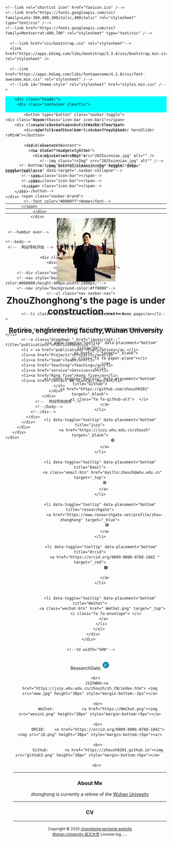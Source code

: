 <html>
<head>
  
  <meta charset="utf-8" />
  <meta name="author" content="persinal website"/>
  <meta name="viewport" content="width=device-width, initial-scale=1.0,maximum-scale=1, user-scalable=no" />
  <meta name="google-site-verification" content="4aUJl2I7hcddtjYkcxpnrotZMt3zwgFPboCdEiZsUc0" />
  <!--meta name="keywords" content= "zhouzhonghong","周忠红","WHU","Wuhan University","武汉大学","personal homepage"/-->
    <!--轮播图样式以及设置-->
    <link href="js/royalslider/css/royalslider.css" rel="stylesheet">
    <script src="js/jquery.min.js"></script>
    <script src="js/royalslider/js/jquery.royalslider.min.js"></script>
    <!--轮播图样式以及设置结束-->
     <script src="js/index.js"></script>
    <script src="js/swiper-bundle.min.js"></script>
    <script src="js/main.js"></script>
     <link href="css/swiper-bundle.min.css" rel="stylesheet">
    <link href="css/main.css?version=0.0.1" rel="stylesheet">
    <link href="css/moblie.css?version=0.0.1" rel="stylesheet">
     <!--Announced by Visual SiteBuilder 9-->
   <link rel="stylesheet" type="text/css" href="_sitegray/_sitegray_d.css" />
   <script language="javascript" src="_sitegray/_sitegray.js"></script>
   <!-- CustomerNO:7765626265723230747f475750515742000300014351 -->
   <link rel="stylesheet" type="text/css" href="index.vsb.css" />
   <script type="text/javascript" src="/system/resource/js/counter.js"></script>
   <script type="text/javascript">_jsq_(1001,'/index.jsp',-1,1852176512)</script>
 
    <!--link rel="shortcut icon" href="favicon.ico" /-->
    <!--link href="https://fonts.googleapis.com/css?family=Lato:300,400,300italic,400italic" rel="stylesheet" type="text/css" /-->
    <!--link href="https://fonts.googleapis.com/css?family=Montserrat:400,700" rel="stylesheet" type="text/css" /-->

      <!--link href="css/bootstrap.css" rel="stylesheet"-->
      <link href="https://apps.bdimg.com/libs/bootstrap/3.3.4/css/bootstrap.min.css" rel="stylesheet" />

      <!--link href="https://apps.bdimg.com/libs/fontawesome/4.2.0/css/font-awesome.min.css" rel="stylesheet" /-->
      <!--link id="theme-style" rel="stylesheet" href="styles.min.css" /-->


 
 <title>zhouzhonghong —— Wuhan University</title>

  <!--link href="static/bootstrap/css/bootstrap.css" rel="stylesheet" /-->
  <!--link href="static/xin.css" rel="stylesheet" /-->

 <!--ink rel="stylesheet" href="../static/pixyll.css" type="text/css" /-->


<!--body--> 
 <!-- ******HEADER****** --> 

 <!--title>home page</title-->

  <!--link href="../static/bootstrap/css/bootstrap.css" rel="stylesheet" /-->
  <!--link href="../static/xin.css" rel="stylesheet" /-->

</head>  
<body>
     <!--黑导航条-->
 <!--nav class="navbar navbar-inverse navbar-fixed-top"-->
     <!--黑导航条-->
   <nav style="background-color:#00ffff;height:50px;">
     <div class="container">
      <div class="navbar-header">
        <!--nav style="background-color:#00ff7f;height:50px;"-->
        <!--hamburline star-->

        <div class="header">
         <div class="container clearfix">

            <button type="button" class="navbar-toggle">
                <span class="icon-bar icon-bar1"></span>
                <span class="icon-bar icon-bar2"></span>
                <span class="icon-bar icon-bar3"></span>
            </button>

            <div class="nav">
              <div class="header-right">
                <div class="searchbox">

<script language="javascript" src="/system/resource/js/base64.js"></script><script language="javascript" src="/system/resource/js/jquery/jquery-latest.min.js"></script><script language="javascript" src="/system/resource/vue/vue.js"></script><script language="javascript" src="/system/resource/vue/bluebird.min.js"></script><script language="javascript" src="/system/resource/vue/axios.js"></script><script language="javascript" src="/system/resource/vue/polyfill.js"></script><script language="javascript" src="/system/resource/vue/token.js"></script><LINK href="/system/resource/vue/static/element/index.css" type="text/css" rel="stylesheet"><script language="javascript" src="/system/resource/vue/static/element/index.js"></script><script language="javascript" src="/system/resource/vue/static/public.js"></script>
<style>
   #appu1 .qwss{
        height: 30px;
        font-size: 12px;
        min-width: 190px;
        max-width: 600px;
        width: 60%;
        margin-top: -15px;
        outline: none;
        padding-left: 10px;
        border-radius: 2px;
        border: 1px solid #e4e7ed;}
    #appu1 .tj{
        padding-left: 6px;
        letter-spacing: 5px;
        color: white;
        min-width: 53px;
        max-width: 150px;
        height: 32px;
        border: 0;
        border-radius: 2px;
        background-color: #1890ff;
        position: relative;
        top: 1px;
        width: 20%;
        margin-top: -15px;}
</style>  

<div id="divu1"></div>           
      
          <!--button type="button" class="navbar-toggle" data-toggle="collapse" data-target=".navbar-collapse"-->
           <!--span class="icon-bar"></span-->
           <!--span class="icon-bar"></span-->
           <!--span class="icon-bar"></span-->
           <!--/button--> 
           <span class="navbar-brand">
            <!--font color="#0000ff">Home</font-->
           </span>
                </div>
               </div>

                
     <!--hambur over-->

                
    

     
<!--head-->  
  
   <!--title>二级菜单</title-->
 <!--style-->
  
    
   <!--/style-->
  <!--/head-->   
    <!--body-->
     <!--  网站导航开始 -->
    
                   <div class="hezi">
                      <div>
                         <ul class="daohang clearfix">
         <!--div class="navbar-collapse collapse"-->
         <!--nav style="background-color:#000000;height:400px;width:2000px;"-->
         <!--nav style="background-color:#ff0000"-->
                      <!--ul class="nav navbar-nav">

                        
                       
           <!--li class="active"><a href="index.html"> Home page</a></li-->
           
           <li> <a href="index.html" title="personal page">Home page</a></li>
           <!--a class="dropdown " href="javascript:;" title="publications">Publications</a-->         
           <li > <a href="publications">Publications</a> </li>
           <li><a href="Projects">Projects</a></li>
           <li><a href="team">Team</a></li>
           <li><a href="teaching">Teaching</a></li>
           <li><a href="service">Service</a></li>
           <li><a href="Kong five">kong five</a></li>
           <li><a href="Contact me">Contact me</a></li>
                         </ul> 
                       </div>
                    </div>
                 <!--  网站导航结束 -->
                 <!--/body--> 
               <!--/div-->   
             </div>  
           </div>
         </div>
       </div>   
    </div>  
  </nav> 
<!--/nav-->   
 
<!--/body-->
<!--body-->
 <!--网站轮播-->
    <div class="banner">
        <div class="sliderContainer fullWidth clearfix">
            <div id="full-width-slider" class="royalSlider heroSlider rsMinW">
               
              <div class="rsContent">
                <a href="" target="_blank">
                   <img class="rsImg" src="2025xinnian.jpg" alt="" />
                   <!--img class="rsImg" src="2025xinnian.jpg" alt"" /-->
                   <!--img src="2025xinnian.jpg" height="150px" width="200%"/-->
                </a>
              </div>
            </div>
        </div>
    </div>
  <!--网站轮播结束-->
   <!--/nav--> 
 <!--/nav--> 
</body>

<hr noshade="">

<hr noshade="">

<hr noshade="">

<body>  
  <header class="header">
     <div class="container"> 
        <img class="profile-image img-responsive pull-left" src="xiaohong2.png" alt="ZhouZhonghong">
         <br>
        <div class="profile-content pull-center">   
          <div class="profile-content pull-center" align="center">  
          <h1 class="name">ZhouZhonghong's the page is under construction.......  </h1>  
          <h2 class="desc"> Retiree, enginreering faculty,Wuhan University</h2>
            <ul class="social list-inline">   
              
              <li data-toggle="tooltip" data-placement="bottom" title="CV">
                  <a href=" " target="_blank">
                     <i class="fa fa-paper-plane"></i>
                  </a>
             </li>
              
             <li data-toggle="tooltip" data-placement="bottom" title="Github">
                 <a href="https://github.com/zhouzh0201" target="_blank">
                     <i class="fa fa-github-alt">  </i>
                 </a>
             </li>
              
             <li data-toggle="tooltip" data-placement="bottom" title="jszy">
                 <a href="https://jszy.whu.edu.cn/zhouzh" target="_blank">
                        🟢
                 </a>
             </li>
              
             <li data-toggle="tooltip" data-placement="bottom" title="Email">
               <a class="email-btn" href="mailto:zhouzh@whu.edu.cn" target="_top">
                  🟥 
                </a>
             </li>
             
             <li data-toggle="tooltip" data-placement="bottom" title="researchgate">
                 <a href="https://www.researchgate.net/profile/zhou-zhonghong" target="_blue">
                    🟦 
                 </a>
             </li>
             
              <li data-toggle="tooltip" data-placement="bottom" title="Orcid">
                 <a href="https://orcid.org/0009-0006-0788-1842 " target="_red">
                  🅱️

                 </a>
             </li>
                
             
             <li data-toggle="tooltip" data-placement="bottom" title="WeChat">
               <a class="wechat-btn" href=" WeChat.png" target="_top">
                  <i class="fa fa-envelope"> </i>
                </a>
              </li>
            </ul>
        </div> 
     </div>  
  
     <!--td width="500"-->
      
<div>
         <br>
          ResearchGate:  <a href="https://researchgate.net/profile/zhou-zhonghong"><img src="RG.png" height="20px" style="margin-bottom:+5px"> </a>
        
         <br>
          JSZYWHU:<a href="https://jszy.whu.edu.cn/zhouzh/zh_CN/index.htm"> <img src="www.jpg" height="30px" style="margin-bottom:-2px"></a>
           
           <br>
           WeChat:            <a href="https://WeChat.png"><img src="wexin1.png" height="20px" style="margin-bottom:+5px"></a>
            
           <br>
           ORCID:    <a href="https://orcid.org/0009-0006-0788-1842"> <img src="iD.png" height="30px" style="margin-bottom:+5px"><a/>
           
           <br>
           Github:       <a href="https://zhouzh0201.github.io"><img src="github3.png" height="20px" style="margin-bottom:+5px"></a>  
          
          <br>
 
<hr noshade="">

 <div class="profile-content pull-center" align="center">  
<p>
<h3>About Me</h3>   
zhonghong is currently a retiree of the <a href="https://whu.edu.cn/">Wuhan Univesity</a>
<p/> 
      
<hr noshade="">

<h3> CV</h3>

 <!--/div--> 
 
 <hr noshade="">
 
<div align="center">
      <small>Copyright &copy 2025 <a href="https://zhouzh0201.github.io/">zhonghong personal website</a></small>
      <br>
      <small><a href="https://www.whu.edu.cn/">Wuhan University 武汉大学</a></small>
      <small>License ing......</small>
</div> 
<script src="static/jquery.js"></script>
<script src="static/bootstrap/js/bootstrap.js"></script>

<!--/html-->   
 
